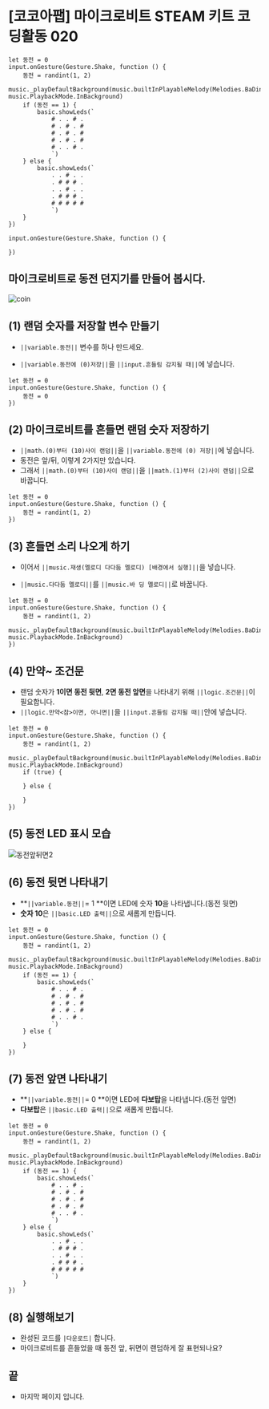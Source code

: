 # [코코아팹] 마이크로비트 STEAM 키트 코딩활동 020

```ghost
let 동전 = 0
input.onGesture(Gesture.Shake, function () {
    동전 = randint(1, 2)
    music._playDefaultBackground(music.builtInPlayableMelody(Melodies.BaDing), music.PlaybackMode.InBackground)
    if (동전 == 1) {
        basic.showLeds(`
            # . . # .
            # . # . #
            # . # . #
            # . # . #
            # . . # .
            `)
    } else {
        basic.showLeds(`
            . . # . .
            . # # # .
            . . # . .
            . # # # .
            # # # # #
            `)
    }
})
```

```template
input.onGesture(Gesture.Shake, function () {
    
})
```

## 마이크로비트로 동전 던지기를 만들어 봅시다.
![coin](https://github.com/kocoasolution/mytutorial/assets/170903760/f2ada1a7-bd8c-4a62-888d-e738ed66c775)

## (1) 랜덤 숫자를 저장할 변수 만들기
*  ``||variable.동전||`` 변수를 하나 만드세요.

* ``||variable.동전에 (0)저장||``을 ``||input.흔들림 감지될 때||``에 넣습니다.

```blocks
let 동전 = 0
input.onGesture(Gesture.Shake, function () {
    동전 = 0
})
```

## (2) 마이크로비트를 흔들면 랜덤 숫자 저장하기
* ``||math.(0)부터 (10)사이 랜덤||``을 ``||variable.동전에 (0) 저장||``에 넣습니다.
* 동전은 앞/뒤, 이렇게 2가지만 있습니다.
* 그래서 ``||math.(0)부터 (10)사이 랜덤||``을 ``||math.(1)부터 (2)사이 랜덤||``으로 바꿉니다.

```blocks
let 동전 = 0
input.onGesture(Gesture.Shake, function () {
    동전 = randint(1, 2)
})
```

## (3) 흔들면 소리 나오게 하기 
* 이어서 ``||music.재생(멜로디 다다둠 멜로디) [배경에서 실행]||``을 넣습니다.

* ``||music.다다둠 멜로디||``를 ``||music.바 딩 멜로디||``로 바꿉니다.

```blocks
let 동전 = 0
input.onGesture(Gesture.Shake, function () {
    동전 = randint(1, 2)
    music._playDefaultBackground(music.builtInPlayableMelody(Melodies.BaDing), music.PlaybackMode.InBackground)
})
```

## (4) 만약~ 조건문
* 랜덤 숫자가 **1이면 동전 뒷면**, **2면 동전 앞면**을 나타내기 위해 ``||logic.조건문||``이 필요합니다. 
* ``||logic.만약<참>이면, 아니면||``을 ``||input.흔들림 감지될 때||``안에 넣습니다.

```blocks
let 동전 = 0
input.onGesture(Gesture.Shake, function () {
    동전 = randint(1, 2)
    music._playDefaultBackground(music.builtInPlayableMelody(Melodies.BaDing), music.PlaybackMode.InBackground)
    if (true) {
    	
    } else {
    	
    }
})
```
## (5) 동전 LED 표시 모습
![동전앞뒤면2](https://github.com/kocoasolution/mytutorial/assets/170903760/7d7769c3-8adc-4c24-87e4-a151331bba82)


## (6) 동전 뒷면 나타내기
* **``||variable.동전||``= 1 **이면 LED에 숫자 **10**을 나타냅니다.(동전 뒷면)
* **숫자 10**은 ``||basic.LED 출력||``으로 새롭게 만듭니다.

```blocks
let 동전 = 0
input.onGesture(Gesture.Shake, function () {
    동전 = randint(1, 2)
    music._playDefaultBackground(music.builtInPlayableMelody(Melodies.BaDing), music.PlaybackMode.InBackground)
    if (동전 == 1) {
        basic.showLeds(`
            # . . # .
            # . # . #
            # . # . #
            # . # . #
            # . . # .
            `)
    } else {
    	
    }
})
```

## (7) 동전 앞면 나타내기 
* **``||variable.동전||``= 0 **이면 LED에 **다보탑**을 나타냅니다.(동전 앞면)
* **다보탑**은 ``||basic.LED 출력||``으로 새롭게 만듭니다.

```blocks
let 동전 = 0
input.onGesture(Gesture.Shake, function () {
    동전 = randint(1, 2)
    music._playDefaultBackground(music.builtInPlayableMelody(Melodies.BaDing), music.PlaybackMode.InBackground)
    if (동전 == 1) {
        basic.showLeds(`
            # . . # .
            # . # . #
            # . # . #
            # . # . #
            # . . # .
            `)
    } else {
        basic.showLeds(`
            . . # . .
            . # # # .
            . . # . .
            . # # # .
            # # # # #
            `)
    }
})

```
## (8) 실행해보기
* 완성된 코드를 ``|다운로드|`` 합니다.
* 마이크로비트를 흔들었을 때 동전 앞, 뒤면이 랜덤하게 잘 표현되나요?

## 끝
* 마지막 페이지 입니다.
